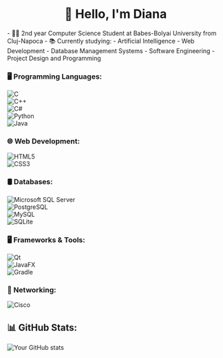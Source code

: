 <h1 align="center">👋 Hello, I'm Diana</h1>
- 👨‍💻 2nd year Computer Science Student at Babes-Bolyai University from Cluj-Napoca
- 📚 Currently studying:
  - Artificial Intelligence  
  - Web Development  
  - Database Management Systems  
  - Software Engineering  
  - Project Design and Programming  


### 🖥️ Programming Languages:
![C](https://img.shields.io/badge/C-%2300599C.svg?&style=for-the-badge&logo=c&logoColor=white)  
![C++](https://img.shields.io/badge/C++-%2300599C.svg?&style=for-the-badge&logo=c%2B%2B&logoColor=white)  
![C#](https://img.shields.io/badge/C%23-%23239120.svg?&style=for-the-badge&logo=c-sharp&logoColor=white)  
![Python](https://img.shields.io/badge/Python-%233776AB.svg?&style=for-the-badge&logo=python&logoColor=white)  
![Java](https://img.shields.io/badge/Java-%23ED8B00.svg?&style=for-the-badge&logo=java&logoColor=white)  

### 🌐 Web Development:
![HTML5](https://img.shields.io/badge/HTML5-%23E34F26.svg?&style=for-the-badge&logo=html5&logoColor=white)  
![CSS3](https://img.shields.io/badge/CSS3-%231572B6.svg?&style=for-the-badge&logo=css3&logoColor=white)  

### 🛢️ Databases:
![Microsoft SQL Server](https://img.shields.io/badge/Microsoft%20SQL%20Server-%23CC2927.svg?&style=for-the-badge&logo=microsoft-sql-server&logoColor=white)  
![PostgreSQL](https://img.shields.io/badge/PostgreSQL-%23336791.svg?&style=for-the-badge&logo=postgresql&logoColor=white)  
![MySQL](https://img.shields.io/badge/MySQL-%234479A1.svg?&style=for-the-badge&logo=mysql&logoColor=white)  
![SQLite](https://img.shields.io/badge/SQLite-%23003B57.svg?&style=for-the-badge&logo=sqlite&logoColor=white)  

### 🖥️ Frameworks & Tools:
![Qt](https://img.shields.io/badge/Qt-%23239A47.svg?&style=for-the-badge&logo=qt&logoColor=white)  
![JavaFX](https://img.shields.io/badge/JavaFX-%23ED8B00.svg?&style=for-the-badge&logo=java&logoColor=white)  
![Gradle](https://img.shields.io/badge/Gradle-%2302303A.svg?&style=for-the-badge&logo=gradle&logoColor=white)  

### 📡 Networking:
![Cisco](https://img.shields.io/badge/Cisco-%23049FD9.svg?&style=for-the-badge&logo=cisco&logoColor=white)  

## 📊 GitHub Stats:
![Your GitHub stats](https://github-readme-stats.vercel.app/api?username=vdiana16&show_icons=true&theme=dark)
